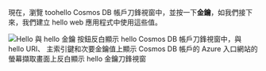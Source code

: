   現在，瀏覽 toohello Cosmos DB 帳戶刀鋒視窗中，並按一下**金鑰**，如我們接下來，我們建立 hello web 應用程式中使用這些值。

![Hello 與 hello 金鑰 按鈕反白顯示 hello Cosmos DB 帳戶刀鋒視窗中，與 hello URI、 主索引鍵和次要金鑰值上顯示 Cosmos DB 帳戶的 Azure 入口網站的螢幕擷取畫面上反白顯示 hello 金鑰刀鋒視窗](./media/cosmos-db-keys/keys.png)

